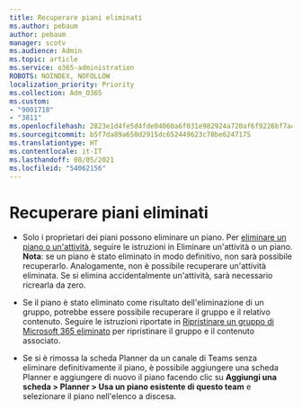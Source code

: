 ```yaml
---
title: Recuperare piani eliminati
ms.author: pebaum
author: pebaum
manager: scotv
ms.audience: Admin
ms.topic: article
ms.service: o365-administration
ROBOTS: NOINDEX, NOFOLLOW
localization_priority: Priority
ms.collection: Adm_O365
ms.custom:
- "9001718"
- "3811"
ms.openlocfilehash: 2823e1d4fe5d4fde04060a6f031e982924a720af6f9226bf7a4c483b72ece5f0
ms.sourcegitcommit: b5f7da89a650d2915dc652449623c78be6247175
ms.translationtype: HT
ms.contentlocale: it-IT
ms.lasthandoff: 08/05/2021
ms.locfileid: "54062156"
---
```

# <a name="recover-deleted-plans"></a>Recuperare piani eliminati

- Solo i proprietari dei piani possono eliminare un piano. Per [eliminare un piano o un'attività](https://support.microsoft.com/office/39e10e78-13f0-446d-94cd-9e562648497a.), seguire le istruzioni in Eliminare un'attività o un piano.  **Nota**: se un piano è stato eliminato in modo definitivo, non sarà possibile recuperarlo. Analogamente, non è possibile recuperare un'attività eliminata. Se si elimina accidentalmente un'attività, sarà necessario ricrearla da zero.

- Se il piano è stato eliminato come risultato dell'eliminazione di un gruppo, potrebbe essere possibile recuperare il gruppo e il relativo contenuto. Seguire le istruzioni riportate in [Ripristinare un gruppo di Microsoft 365 eliminato](https://docs.microsoft.com/microsoft-365/admin/create-groups/restore-deleted-group?view=o365-worldwide) per ripristinare il gruppo e il contenuto associato.

- Se si è rimossa la scheda Planner da un canale di Teams senza eliminare definitivamente il piano, è possibile aggiungere una scheda Planner e aggiungere di nuovo il piano facendo clic su **Aggiungi una scheda > Planner > Usa un piano esistente di questo team** e selezionare il piano nell'elenco a discesa.
